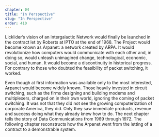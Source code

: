 ```yaml
---
chapter: 04
title: "In Perspective"
slug: "In Perspective"
order: 410
---
```


Licklider’s vision of an Intergalactic Network would finally be launched in the contract let by Roberts at IPTO at the end of 1968. The Project would become known as Arpanet: a network created by ARPA. It would revolutionize how computers would communicate with each other and, in doing so, would unleash unimagined change, technological, economic, social, and human. It would become a discontinuity in historical progress. For contrary to those who doubted the feasibility of packet switching, it worked.

Even though at first information was available only to the most interested, Arpanet would become widely known. Those heavily invested in circuit switching, such as the firms designing and building modems and multiplexers, charged on in their own world, ignoring the coming of packet switching. It was not that they did not see the growing computerization of corporate America, they did. Only they saw immediate products, revenue and success doing what they already knew how to do. The next chapter tells the story of Data Communications from 1969 through 1972. The following chapter reconstructs how the Arpanet went from the letting of a contract to a demonstrable system.
